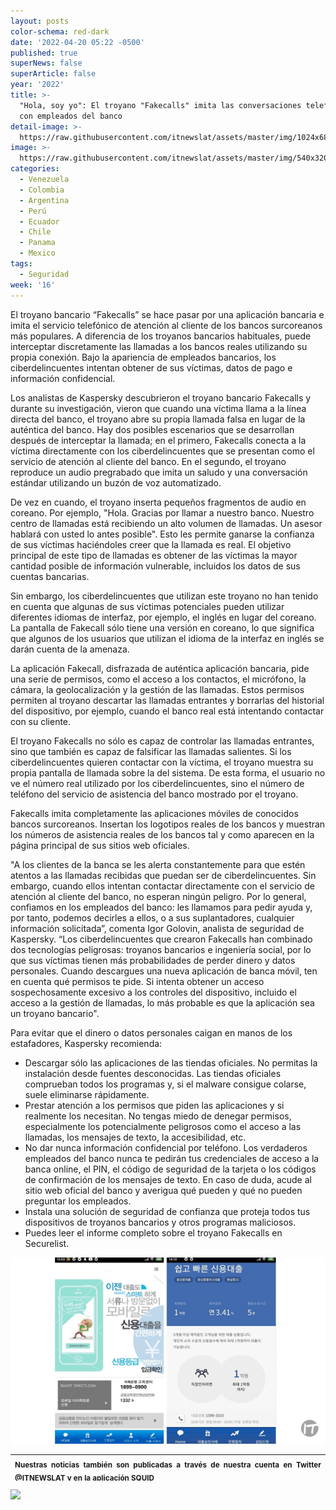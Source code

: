 ```yaml
---
layout: posts
color-schema: red-dark
date: '2022-04-20 05:22 -0500'
published: true
superNews: false
superArticle: false
year: '2022'
title: >-
  "Hola, soy yo": El troyano "Fakecalls" imita las conversaciones telefónicas
  con empleados del banco
detail-image: >-
  https://raw.githubusercontent.com/itnewslat/assets/master/img/1024x680/kaspersky-chino-g.jpg
image: >-
  https://raw.githubusercontent.com/itnewslat/assets/master/img/540x320/kaspersky-chino-p.jpg
categories:
  - Venezuela
  - Colombia
  - Argentina
  - Perú
  - Ecuador
  - Chile
  - Panama
  - Mexico
tags:
  - Seguridad
week: '16'
---
```

El troyano bancario “Fakecalls” se hace pasar por una aplicación bancaria e imita el servicio telefónico de atención al cliente de los bancos surcoreanos más populares. A diferencia de los troyanos bancarios habituales, puede interceptar discretamente las llamadas a los bancos reales utilizando su propia conexión. Bajo la apariencia de empleados bancarios, los ciberdelincuentes intentan obtener de sus víctimas, datos de pago e información confidencial.

Los analistas de Kaspersky descubrieron el troyano bancario Fakecalls y durante su investigación, vieron que cuando una víctima llama a la línea directa del banco, el troyano abre su propia llamada falsa en lugar de la auténtica del banco. Hay dos posibles escenarios que se desarrollan después de interceptar la llamada; en el primero, Fakecalls conecta a la víctima directamente con los ciberdelincuentes que se presentan como el servicio de atención al cliente del banco. En el segundo, el troyano reproduce un audio pregrabado que imita un saludo y una conversación estándar utilizando un buzón de voz automatizado.
 
De vez en cuando, el troyano inserta pequeños fragmentos de audio en coreano. Por ejemplo, "Hola. Gracias por llamar a nuestro banco. Nuestro centro de llamadas está recibiendo un alto volumen de llamadas. Un asesor hablará con usted lo antes posible". Esto les permite ganarse la confianza de sus víctimas haciéndoles creer que la llamada es real. El objetivo principal de este tipo de llamadas es obtener de las víctimas la mayor cantidad posible de información vulnerable, incluidos los datos de sus cuentas bancarias.

Sin embargo, los ciberdelincuentes que utilizan este troyano no han tenido en cuenta que algunas de sus víctimas potenciales pueden utilizar diferentes idiomas de interfaz, por ejemplo, el inglés en lugar del coreano. La pantalla de Fakecall sólo tiene una versión en coreano, lo que significa que algunos de los usuarios que utilizan el idioma de la interfaz en inglés se darán cuenta de la amenaza.

La aplicación Fakecall, disfrazada de auténtica aplicación bancaria, pide una serie de permisos, como el acceso a los contactos, el micrófono, la cámara, la geolocalización y la gestión de las llamadas. Estos permisos permiten al troyano descartar las llamadas entrantes y borrarlas del historial del dispositivo, por ejemplo, cuando el banco real está intentando contactar con su cliente.
 
El troyano Fakecalls no sólo es capaz de controlar las llamadas entrantes, sino que también es capaz de falsificar las llamadas salientes. Si los ciberdelincuentes quieren contactar con la víctima, el troyano muestra su propia pantalla de llamada sobre la del sistema. De esta forma, el usuario no ve el número real utilizado por los ciberdelincuentes, sino el número de teléfono del servicio de asistencia del banco mostrado por el troyano.
 
Fakecalls imita completamente las aplicaciones móviles de conocidos bancos surcoreanos. Insertan los logotipos reales de los bancos y muestran los números de asistencia reales de los bancos tal y como aparecen en la página principal de sus sitios web oficiales.

"A los clientes de la banca se les alerta constantemente para que estén atentos a las llamadas recibidas que puedan ser de ciberdelincuentes. Sin embargo, cuando ellos intentan contactar directamente con el servicio de atención al cliente del banco, no esperan ningún peligro. Por lo general, confiamos en los empleados del banco: les llamamos para pedir ayuda y, por tanto, podemos decirles a ellos, o a sus suplantadores, cualquier información solicitada”, comenta Igor Golovin, analista de seguridad de Kaspersky. “Los ciberdelincuentes que crearon Fakecalls han combinado dos tecnologías peligrosas: troyanos bancarios e ingeniería social, por lo que sus víctimas tienen más probabilidades de perder dinero y datos personales. Cuando descargues una nueva aplicación de banca móvil, ten en cuenta qué permisos te pide. Si intenta obtener un acceso sospechosamente excesivo a los controles del dispositivo, incluido el acceso a la gestión de llamadas, lo más probable es que la aplicación sea un troyano bancario".

Para evitar que el dinero o datos personales caigan en manos de los estafadores, Kaspersky recomienda:

- Descargar sólo las aplicaciones de las tiendas oficiales. No permitas la instalación desde fuentes desconocidas. Las tiendas oficiales comprueban todos los programas y, si el malware consigue colarse, suele eliminarse rápidamente.
- Prestar atención a los permisos que piden las aplicaciones y si realmente los necesitan. No tengas miedo de denegar permisos, especialmente los potencialmente peligrosos como el acceso a las llamadas, los mensajes de texto, la accesibilidad, etc.
- No dar nunca información confidencial por teléfono. Los verdaderos empleados del banco nunca te pedirán tus credenciales de acceso a la banca online, el PIN, el código de seguridad de la tarjeta o los códigos de confirmación de los mensajes de texto. En caso de duda, acude al sitio web oficial del banco y averigua qué pueden y qué no pueden preguntar los empleados.
- Instala una solución de seguridad de confianza que proteja todos tus dispositivos de troyanos bancarios y otros programas maliciosos.
- Puedes leer el informe completo sobre el troyano Fakecalls en Securelist.

![](https://raw.githubusercontent.com/itnewslat/assets/master/img/540x320/kaspersky-chino-p.jpg)

<table style="height: 42px;" width="569">
<tbody>
<tr>
<td style="text-align: justify;"><sub><strong>Nuestras noticias también son publicadas a través de nuestra cuenta en Twitter <a href="https://twitter.com/itnewslat?lang=es">@ITNEWSLAT</a> y en la aplicación <a href="https://squidapp.co/en/">SQUID</a></strong></sub></td>
</tr>
</tbody>
</table>

<img src="https://tracker.metricool.com/c3po.jpg?hash=56f88a41e39ab42c063cc51676587a04"/>

